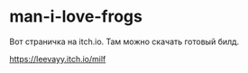 # man-i-love-frogs

Вот страничка на itch.io. Там можно скачать готовый билд.

https://leevayy.itch.io/milf
